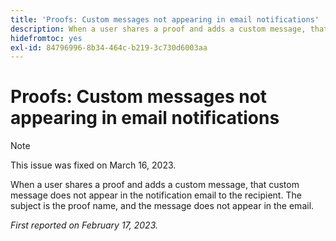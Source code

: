 ```yaml
---
title: 'Proofs: Custom messages not appearing in email notifications'
description: When a user shares a proof and adds a custom message, that custom message does not appear in the notification email to the recipient. The subject is the proof name, and the message does not appear in the email.
hidefromtoc: yes
exl-id: 84796996-8b34-464c-b219-3c730d6003aa
---
```

# Proofs: Custom messages not appearing in email notifications

>[!NOTE]
>
>This issue was fixed on March 16, 2023.

When a user shares a proof and adds a custom message, that custom message does not appear in the notification email to the recipient. The subject is the proof name, and the message does not appear in the email.

_First reported on February 17, 2023._
